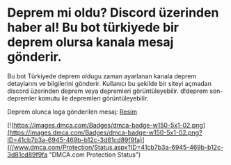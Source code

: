 # Deprem mi oldu? Discord üzerinden haber al! Bu bot türkiyede bir deprem olursa kanala mesaj gönderir.

Bu bot Türkiyede deprem oldugu zaman ayarlanan kanala deprem detaylarını ve bilgilerini gönderir. Kullanıcı bu şekilde bir siteyi açmadan discord üzerinden deprem veya depremleri görüntüleyebilir. d!deprem son-depremler komutu ile depremleri görüntüleyebilir.

Deprem olunca loga gönderilen mesaj:
[Resim](https://cdn.discordapp.com/attachments/1000082233492775003/1000369460210847835/unknown.png)

[![https://images.dmca.com/Badges/dmca-badge-w150-5x1-02.png](https://images.dmca.com/Badges/dmca-badge-w150-5x1-02.png?ID=41cb7b3a-6945-469b-b12c-3d81cd89f9fa)](//www.dmca.com/Protection/Status.aspx?ID=41cb7b3a-6945-469b-b12c-3d81cd89f9fa "DMCA.com Protection Status")
